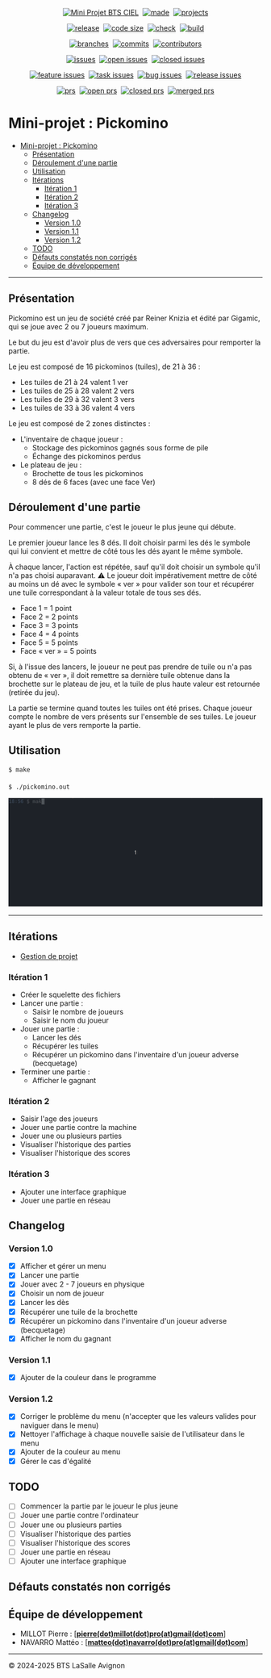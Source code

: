 <!-- main -->
<p align="center"><a href="https://github.com/bts-lasalle-avignon-projets/MP25-T1-PICKOMINO/"><img src="https://img.shields.io/badge/Mini%20Projet-BTS%20CIEL-green.svg" alt="Mini Projet BTS CIEL"/></a>&nbsp;&nbsp;<a href="https://isocpp.org/"><img src="https://img.shields.io/badge/R%C3%A9alis%C3%A9%20en-C++-1f425f.svg" alt="made"/></a>&nbsp;&nbsp;<a href="https://github.com/orgs/bts-lasalle-avignon-projets/projects/9"><img src="https://img.shields.io/badge/Avec-GitHub%20Projects-1f425f.svg" alt="projects"/></a></p>
<!-- main -->
<p align="center"><a href="https://github.com/bts-lasalle-avignon-projets/MP25-T1-PICKOMINO/releases"><img src="https://img.shields.io/github/v/release/bts-lasalle-avignon-projets/MP25-T1-PICKOMINO" alt="release"/></a>&nbsp;&nbsp;<a href="https://github.com/bts-lasalle-avignon-projets/MP25-T1-PICKOMINO"><img src="https://img.shields.io/github/languages/code-size/bts-lasalle-avignon-projets/MP25-T1-PICKOMINO" alt="code size"/></a>&nbsp;&nbsp;<a href="https://github.com/bts-lasalle-avignon-projets/MP25-T1-PICKOMINO/actions"><img src="https://img.shields.io/github/check-runs/bts-lasalle-avignon-projets/MP25-T1-PICKOMINO/develop" alt="check"/></a>&nbsp;&nbsp;<a href="https://github.com/bts-lasalle-avignon-projets/MP25-T1-PICKOMINO/actions/workflows/c-cpp.yml"><img src="https://img.shields.io/github/actions/workflow/status/bts-lasalle-avignon-projets/MP25-T1-PICKOMINO/c-cpp.yml" alt="build"/></a></p>
<!-- divers -->
<p align="center"><a href="https://github.com/bts-lasalle-avignon-projets/MP25-T1-PICKOMINO/branches"><img src="https://badgen.net/github/branches/bts-lasalle-avignon-projets/MP25-T1-PICKOMINO" alt="branches"/></a>&nbsp;&nbsp;<a href="https://github.com/bts-lasalle-avignon-projets/MP25-T1-PICKOMINO/commit/"><img src="https://badgen.net/github/commits/bts-lasalle-avignon-projets/MP25-T1-PICKOMINO" alt="commits"/></a>&nbsp;&nbsp;<a href="https://github.com/bts-lasalle-avignon-projets/MP25-T1-PICKOMINO/graphs/contributors"><img src="https://img.shields.io/github/contributors/bts-lasalle-avignon-projets/MP25-T1-PICKOMINO" alt="contributors"/></a></p>
<!-- issues -->
<p align="center"><a href="https://github.com/bts-lasalle-avignon-projets/MP25-T1-PICKOMINO/issues"><img src="https://badgen.net/github/issues/bts-lasalle-avignon-projets/MP25-T1-PICKOMINO" alt="issues"/></a>&nbsp;&nbsp;<a href="https://github.com/bts-lasalle-avignon-projets/MP25-T1-PICKOMINO/issues?q=is%3Aissue%20state%3Aopen"><img src="https://badgen.net/github/open-issues/bts-lasalle-avignon-projets/MP25-T1-PICKOMINO" alt="open issues"/></a>&nbsp;&nbsp;<a href="https://github.com/bts-lasalle-avignon-projets/MP25-T1-PICKOMINO/issues?q=is%3Aissue%20state%3Aclosed"><img src="https://badgen.net/github/closed-issues/bts-lasalle-avignon-projets/MP25-T1-PICKOMINO" alt="closed issues"/></a></p>
<!-- labels issues -->
<p align="center"><a href="https://github.com/bts-lasalle-avignon-projets/MP25-T1-PICKOMINO/issues?q=is%3Aissue%20label%3Afeature"><img src="https://badgen.net/github/label-issues/bts-lasalle-avignon-projets/MP25-T1-PICKOMINO/feature" alt="feature issues"/></a>&nbsp;&nbsp;<a href="https://github.com/bts-lasalle-avignon-projets/MP25-T1-PICKOMINO/issues?q=is%3Aissue%20label%3Atask"><img src="https://badgen.net/github/label-issues/bts-lasalle-avignon-projets/MP25-T1-PICKOMINO/task" alt="task issues"/></a>&nbsp;&nbsp;<a href="https://github.com/bts-lasalle-avignon-projets/MP25-T1-PICKOMINO/issues?q=is%3Aissue%20label%3Abug"><img src="https://badgen.net/github/label-issues/bts-lasalle-avignon-projets/MP25-T1-PICKOMINO/bug" alt="bug issues"/></a>&nbsp;&nbsp;<a href="https://github.com/bts-lasalle-avignon-projets/MP25-T1-PICKOMINO/issues?q=is%3Aissue%20label%3Arelease"><img src="https://badgen.net/github/label-issues/bts-lasalle-avignon-projets/MP25-T1-PICKOMINO/release" alt="release issues"/></a></p>
<!-- prs -->
<p align="center"><a href="https://github.com/bts-lasalle-avignon-projets/MP25-T1-PICKOMINO/pulls"><img src="https://badgen.net/github/prs/bts-lasalle-avignon-projets/MP25-T1-PICKOMINO" alt="prs"/></a>&nbsp;&nbsp;<a href="https://github.com/bts-lasalle-avignon-projets/MP25-T1-PICKOMINO/pulls?q=is%3Aopen+is%3Apr"><img src="https://badgen.net/github/open-prs/bts-lasalle-avignon-projets/MP25-T1-PICKOMINO" alt="open prs"/></a>&nbsp;&nbsp;<a href="https://github.com/bts-lasalle-avignon-projets/MP25-T1-PICKOMINO/pulls?q=is%3Apr+is%3Aclosed"><img src="https://badgen.net/github/closed-prs/bts-lasalle-avignon-projets/MP25-T1-PICKOMINO" alt="closed prs"/></a>&nbsp;&nbsp;<a href="https://github.com/bts-lasalle-avignon-projets/MP25-T1-PICKOMINO/pulls?q=is%3Apr+is%3Amerged"><img src="https://badgen.net/github/merged-prs/bts-lasalle-avignon-projets/MP25-T1-PICKOMINO" alt="merged prs"/></a></p>

# Mini-projet : Pickomino
- [Mini-projet : Pickomino](#mini-projet--pickomino)
  - [Présentation](#présentation)
  - [Déroulement d'une partie](#déroulement-dune-partie)
  - [Utilisation](#utilisation)
  - [Itérations](#itérations)
    - [Itération 1](#itération-1)
    - [Itération 2](#itération-2)
    - [Itération 3](#itération-3)
  - [Changelog](#changelog)
    - [Version 1.0](#version-10)
    - [Version 1.1](#version-11)
    - [Version 1.2](#version-12)
  - [TODO](#todo)
  - [Défauts constatés non corrigés](#défauts-constatés-non-corrigés)
  - [Équipe de développement](#équipe-de-développement)

---

## Présentation

Pickomino est un jeu de société créé par Reiner Knizia et édité par Gigamic, qui se joue avec 2 ou 7 joueurs maximum.

Le but du jeu est d'avoir plus de vers que ces adversaires pour remporter la partie.

Le jeu est composé de 16 pickominos (tuiles), de 21 à 36 :

- Les tuiles de 21 à 24 valent 1 ver
- Les tuiles de 25 à 28 valent 2 vers
- Les tuiles de 29 à 32 valent 3 vers
- Les tuiles de 33 à 36 valent 4 vers

Le jeu est composé de 2 zones distinctes :

- L'inventaire de chaque joueur :
  - Stockage des pickominos gagnés sous forme de pile
  - Échange des pickominos perdus
- Le plateau de jeu :
  - Brochette de tous les pickominos
  - 8 dés de 6 faces (avec une face Ver)

## Déroulement d'une partie

Pour commencer une partie, c'est le joueur le plus jeune qui débute.

Le premier joueur lance les 8 dés. Il doit choisir parmi les dés le symbole qui lui convient et mettre de côté tous les dés ayant le même symbole.

À chaque lancer, l'action est répétée, sauf qu'il doit choisir un symbole qu'il n'a pas choisi auparavant. :warning: Le joueur doit impérativement mettre de côté au moins un dé avec le symbole « ver » pour valider son tour et récupérer une tuile correspondant à la valeur totale de tous ses dés.

- Face 1 = 1 point
- Face 2 = 2 points
- Face 3 = 3 points
- Face 4 = 4 points
- Face 5 = 5 points
- Face « ver » = 5 points

Si, à l'issue des lancers, le joueur ne peut pas prendre de tuile ou n'a pas obtenu de « ver », il doit remettre sa dernière tuile obtenue dans la brochette sur le plateau de jeu, et la tuile de plus haute valeur est retournée (retirée du jeu).

La partie se termine quand toutes les tuiles ont été prises. Chaque joueur compte le nombre de vers présents sur l'ensemble de ses tuiles. Le joueur ayant le plus de vers remporte la partie.

## Utilisation

```bash
$ make

$ ./pickomino.out
```

![](./images/pickomino.gif)

---

## Itérations

- [Gestion de projet](https://github.com/orgs/bts-lasalle-avignon-projets/projects/9)

### Itération 1

- Créer le squelette des fichiers
- Lancer une partie :
  - Saisir le nombre de joueurs
  - Saisir le nom du joueur
- Jouer une partie :
  - Lancer les dés
  - Récupérer les tuiles
  - Récupérer un pickomino dans l'inventaire d'un joueur adverse (becquetage)
- Terminer une partie :
  - Afficher le gagnant

### Itération 2

- Saisir l'age des joueurs
- Jouer une partie contre la machine
- Jouer une ou plusieurs parties
- Visualiser l'historique des parties
- Visualiser l'historique des scores

### Itération 3

- Ajouter une interface graphique
- Jouer une partie en réseau

## Changelog

### Version 1.0

- [x] Afficher et gérer un menu
- [x] Lancer une partie
- [x] Jouer avec 2 - 7 joueurs en physique
- [x] Choisir un nom de joueur
- [x] Lancer les dès
- [x] Récupérer une tuile de la brochette
- [x] Récupérer un pickomino dans l'inventaire d'un joueur adverse (becquetage)
- [x] Afficher le nom du gagnant

### Version 1.1

- [x] Ajouter de la couleur dans le programme

### Version 1.2

- [x] Corriger le problème du menu (n'accepter que les valeurs valides pour naviguer dans le menu)
- [x] Nettoyer l'affichage à chaque nouvelle saisie de l'utilisateur dans le menu
- [x] Ajouter de la couleur au menu
- [x] Gérer le cas d'égalité

## TODO

- [ ] Commencer la partie par le joueur le plus jeune
- [ ] Jouer une partie contre l'ordinateur
- [ ] Jouer une ou plusieurs parties
- [ ] Visualiser l'historique des parties
- [ ] Visualiser l'historique des scores
- [ ] Jouer une partie en réseau
- [ ] Ajouter une interface graphique

## Défauts constatés non corrigés


## Équipe de développement

- MILLOT Pierre : [**[pierre(dot)millot(dot)pro(at)gmail(dot)com](mailto:pierre.millot.pro@gmail.com)**]
- NAVARRO Mattéo : [**[matteo(dot)navarro(dot)pro(at)gmail(dot)com](mailto:matteo.navarro.pro@gmail.com)**]

---
&copy; 2024-2025 BTS LaSalle Avignon
